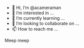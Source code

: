 - 👋 Hi, I’m @acameraman
- 👀 I’m interested in ...
- 🌱 I’m currently learning ...
- 💞️ I’m looking to collaborate on ...
- 📫 How to reach me ...

<!---
acameraman/acameraman is a ✨ special ✨ repository because its `README.md` (this file) appears on your GitHub profile.
You can click the Preview link to take a look at your changes.
--->

Meep meep
